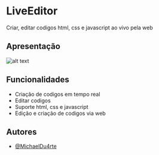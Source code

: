 # LiveEditor

Criar, editar codigos html, css e javascript ao vivo pela web

## Apresentação

![alt text](https://i.imgur.com/GnKxJt4.png)


## Funcionalidades

- Criação de codigos em tempo real
- Editar codigos
- Suporte html, css e javascript
- Edição e criação de codigos via web


## Autores

- [@MichaelDu4rte](https://github.com/MichaelDu4rte)
